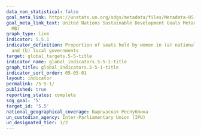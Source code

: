```yaml
---
data_non_statistical: false
goal_meta_link: https://unstats.un.org/sdgs/metadata/files/Metadata-05-05-01.pdf
goal_meta_link_text: United Nations Sustainable Development Goals Metadata (PDF 4.0
  MB)
graph_type: line
indicator: 5.5.1
indicator_definition: Proportion of seats held by women in (a) national parliaments
  and (b) local governments
target: global_targets.5-5-title
indicator_name: global_indicators.5-5-1-title
graph_title: global_indicators.5-5-1-title
indicator_sort_order: 05-05-01
layout: indicator
permalink: /5-5-1/
published: true
reporting_status: complete
sdg_goal: '5'
target_id: '5.5'
national_geographical_coverage: Кыргызская Республика
un_custodian_agency: Inter-Parliamentary Union (IPU)
un_designated_tier: 1/2
---
```

